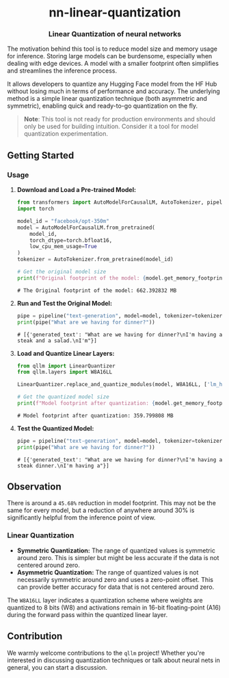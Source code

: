 <div align="center">
<h1>nn-linear-quantization</h1>
<h3>Linear Quantization of neural networks </h3>
</div>

The motivation behind this tool is to reduce model size and memory usage for inference. Storing large models can be burdensome, especially when dealing with edge devices. A model with a smaller footprint often simplifies and streamlines the inference process.

It allows developers to quantize any Hugging Face model from the HF Hub without losing much in terms of performance and accuracy. The underlying method is a simple linear quantization technique (both asymmetric and symmetric), enabling quick and ready-to-go quantization on the fly.

> **Note**: This tool is not ready for production environments and should only be used for building intuition. Consider it a tool for model quantization experimentation.

## Getting Started

### Usage

1.  **Download and Load a Pre-trained Model:**
       
    ```Python
    from transformers import AutoModelForCausalLM, AutoTokenizer, pipeline
    import torch
    
    model_id = "facebook/opt-350m"
    model = AutoModelForCausalLM.from_pretrained(
        model_id,
        torch_dtype=torch.bfloat16,
        low_cpu_mem_usage=True
    )
    tokenizer = AutoTokenizer.from_pretrained(model_id)
    
    # Get the original model size   
    print(f"Original footprint of the model: {model.get_memory_footprint()/1e+6} MB")
    ```

    ```
    # The Original footprint of the model: 662.392832 MB
    ```




2.  **Run and Test the Original Model:**
     
    ```Python
    pipe = pipeline("text-generation", model=model, tokenizer=tokenizer)
    print(pipe("What are we having for dinner?"))
    
    ```
    
    ```
    # [{'generated_text': "What are we having for dinner?\nI'm having a steak and a salad.\nI'm"}]
    
    ```
    
3.  **Load and Quantize Linear Layers:**
    
    ```Python
    from qllm import LinearQuantizer
    from qllm.layers import W8A16LL
    
    LinearQuantizer.replace_and_quantize_modules(model, W8A16LL, ['lm_head'])
    
    # Get the quantized model size
    print(f"Model footprint after quantization: {model.get_memory_footprint()/1e+6} MB")
    ```
    
    ```
    # Model footprint after quantization: 359.799808 MB
    ```
    
4.  **Test the Quantized Model:**
        
    ```Python
    pipe = pipeline("text-generation", model=model, tokenizer=tokenizer)
    print(pipe("What are we having for dinner?"))
    
    ```
    
    ```
    # [{'generated_text': "What are we having for dinner?\nI'm having a steak dinner.\nI'm having a"}]
    
    ```
    

## Observation

There is around a `45.68%` reduction in model footprint. This may not be the same for every model, but a reduction of anywhere around 30% is significantly helpful from the inference point of view.

### Linear Quantization

-   **Symmetric Quantization:** The range of quantized values is symmetric around zero. This is simpler but might be less accurate if the data is not centered around zero.
-   **Asymmetric Quantization:** The range of quantized values is not necessarily symmetric around zero and uses a zero-point offset. This can provide better accuracy for data that is not centered around zero.

The `W8A16LL` layer indicates a quantization scheme where weights are quantized to 8 bits (W8) and activations remain in 16-bit floating-point (A16) during the forward pass within the quantized linear layer.

## Contribution 

We warmly welcome contributions to the `qllm` project! Whether you're interested in discussing quantization techniques or talk about neural nets in general, you can start a discussion. 
